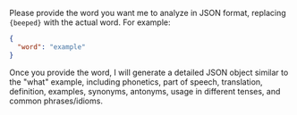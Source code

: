 Please provide the word you want me to analyze in JSON format, replacing `{beeped}` with the actual word. For example:

```json
{
  "word": "example"
}
```

Once you provide the word, I will generate a detailed JSON object similar to the "what" example, including phonetics, part of speech, translation, definition, examples, synonyms, antonyms, usage in different tenses, and common phrases/idioms.
 